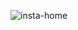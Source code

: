 ![insta-home](https://github.com/1Yogeshh/Insta-Thread_clone/assets/117355987/f18358e2-e862-4d56-acc0-136d83b22cd8)

